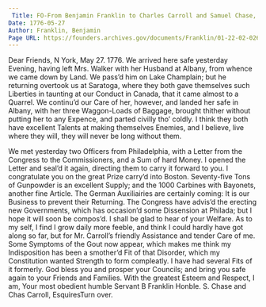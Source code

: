 ```yaml
---
 Title: FO-From Benjamin Franklin to Charles Carroll and Samuel Chase, 27 May 1776
Date: 1776-05-27
Author: Franklin, Benjamin
Page URL: https://founders.archives.gov/documents/Franklin/01-22-02-0263
---
```


Dear Friends,
N York, May 27. 1776.
We arrived here safe yesterday Evening, having left Mrs. Walker with her Husband at Albany, from whence we came down by Land. We pass’d him on Lake Champlain; but he returning overtook us at Saratoga, where they both gave themselves such Liberties in taunting at our Conduct in Canada, that it came almost to a Quarrel. We continu’d our Care of her, however, and landed her safe in Albany, with her three Waggon-Loads of Baggage, brought thither without putting her to any Expence, and parted civilly tho’ coldly. I think they both have excellent Talents at making themselves Enemies, and I believe, live where they will, they will never be long without them.

We met yesterday two Officers from Philadelphia, with a Letter from the Congress to the Commissioners, and a Sum of hard Money. I opened the Letter and seal’d it again, directing them to carry it forward to you. I congratulate you on the great Prize carry’d into Boston. Seventy-five Tons of Gunpowder is an excellent Supply; and the 1000 Carbines with Bayonets, another fine Article. The German Auxiliairies are certainly coming: It is our Business to prevent their Returning.
The Congress have advis’d the erecting new Governments, which has occasion’d some Dissension at Philada; but I hope it will soon be compos’d.
I shall be glad to hear of your Welfare. As to my self, I find I grow daily more feeble, and think I could hardly have got along so far, but for Mr. Carroll’s friendly Assistance and tender Care of me. Some Symptoms of the Gout now appear, which makes me think my Indisposition has been a smother’d Fit of that Disorder, which my Constitution wanted Strength to form compleatly. I have had several Fits of it formerly.
God bless you and prosper your Councils; and bring you safe again to your Friends and Families. With the greatest Esteem and Respect, I am, Your most obedient humble Servant
B Franklin
Honble. S. Chase and Chas Carroll, EsquiresTurn over.

